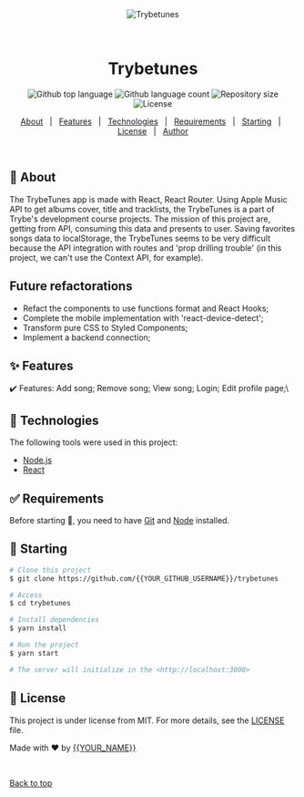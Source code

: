 <div align="center" id="top"> 
  <img src="./.github/app.gif" alt="Trybetunes" />

  &#xa0;

  <!-- <a href="https://trybetunes.netlify.app">Demo</a> -->
</div>

<h1 align="center">Trybetunes</h1>

<p align="center">
  <img alt="Github top language" src="https://img.shields.io/github/languages/top/{{YOUR_GITHUB_USERNAME}}/trybetunes?color=56BEB8">

  <img alt="Github language count" src="https://img.shields.io/github/languages/count/{{YOUR_GITHUB_USERNAME}}/trybetunes?color=56BEB8">

  <img alt="Repository size" src="https://img.shields.io/github/repo-size/{{YOUR_GITHUB_USERNAME}}/trybetunes?color=56BEB8">

  <img alt="License" src="https://img.shields.io/github/license/{{YOUR_GITHUB_USERNAME}}/trybetunes?color=56BEB8">

  <!-- <img alt="Github issues" src="https://img.shields.io/github/issues/{{YOUR_GITHUB_USERNAME}}/trybetunes?color=56BEB8" /> -->

  <!-- <img alt="Github forks" src="https://img.shields.io/github/forks/{{YOUR_GITHUB_USERNAME}}/trybetunes?color=56BEB8" /> -->

  <!-- <img alt="Github stars" src="https://img.shields.io/github/stars/{{YOUR_GITHUB_USERNAME}}/trybetunes?color=56BEB8" /> -->
</p>

<!-- Status -->

<!-- <h4 align="center"> 
	🚧  Trybetunes 🚀 Under construction...  🚧
</h4> 

<hr> -->

<p align="center">
  <a href="#dart-about">About</a> &#xa0; | &#xa0; 
  <a href="#sparkles-features">Features</a> &#xa0; | &#xa0;
  <a href="#rocket-technologies">Technologies</a> &#xa0; | &#xa0;
  <a href="#white_check_mark-requirements">Requirements</a> &#xa0; | &#xa0;
  <a href="#checkered_flag-starting">Starting</a> &#xa0; | &#xa0;
  <a href="#memo-license">License</a> &#xa0; | &#xa0;
  <a href="https://github.com/{{YOUR_GITHUB_USERNAME}}" target="_blank">Author</a>
</p>

<br>

## :dart: About ##

The TrybeTunes app is made with React, React Router. Using Apple Music API to get albums cover, title and tracklists, the TrybeTunes is a part of Trybe's development course projects.
The mission of this project are, getting from API, consuming this data and presents to user. Saving favorites songs data to localStorage, the TrybeTunes seems to be very difficult because the API integration with routes and 'prop drilling trouble' (in this project, we can't use the Context API, for example).

## Future refactorations

- Refact the components to use functions format and React Hooks;
- Complete the mobile implementation with 'react-device-detect';
- Transform pure CSS to Styled Components;
- Implement a backend connection;

## :sparkles: Features ##

:heavy_check_mark: Features: Add song; Remove song; View song; Login; Edit profile page;\

## :rocket: Technologies ##

The following tools were used in this project:

- [Node.js](https://nodejs.org/en/)
- [React](https://pt-br.reactjs.org/)

## :white_check_mark: Requirements ##

Before starting :checkered_flag:, you need to have [Git](https://git-scm.com) and [Node](https://nodejs.org/en/) installed.

## :checkered_flag: Starting ##

```bash
# Clone this project
$ git clone https://github.com/{{YOUR_GITHUB_USERNAME}}/trybetunes

# Access
$ cd trybetunes

# Install dependencies
$ yarn install

# Run the project
$ yarn start

# The server will initialize in the <http://localhost:3000>
```

## :memo: License ##

This project is under license from MIT. For more details, see the [LICENSE](LICENSE.md) file.


Made with :heart: by <a href="https://github.com/{{YOUR_GITHUB_USERNAME}}" target="_blank">{{YOUR_NAME}}</a>

&#xa0;

<a href="#top">Back to top</a>
